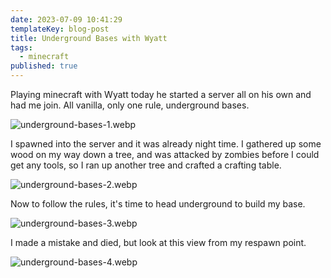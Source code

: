 ```yaml
---
date: 2023-07-09 10:41:29
templateKey: blog-post
title: Underground Bases with Wyatt
tags:
  - minecraft
published: true
---
```


Playing minecraft with Wyatt today he started a server all on his own and had
me join. All vanilla, only one rule, underground bases.

![underground-bases-1.webp](https://dropper.wayl.one/api/file/eb43e707-ae55-48f8-9916-86321b3b8754.webp)

I spawned into the server and it was already night time. I gathered up some
wood on my way down a tree, and was attacked by zombies before I could get any
tools, so I ran up another tree and crafted a crafting table.

![underground-bases-2.webp](https://dropper.wayl.one/api/file/25a3493a-f08b-4ea8-8535-b03cc7bcbf00.webp)

Now to follow the rules, it's time to head underground to build my base.

![underground-bases-3.webp](https://dropper.wayl.one/api/file/74fc59aa-f0da-4643-a67a-36dc65480760.webp)

I made a mistake and died, but look at this view from my respawn point.

![underground-bases-4.webp](https://dropper.wayl.one/api/file/7e852358-a680-460b-88c0-ed31b2a18501.webp)

